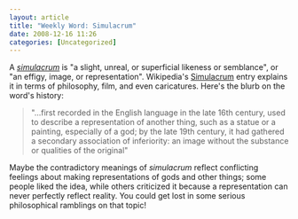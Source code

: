 ```yaml
---
layout: article
title: "Weekly Word: Simulacrum"
date: 2008-12-16 11:26
categories: [Uncategorized]
---
```

A <em><a href="http://dictionary.reference.com/browse/simulacrum">simulacrum</a></em> is "a slight, unreal, or superficial likeness or semblance", or "an effigy, image, or representation". Wikipedia's <a href="http://en.wikipedia.org/wiki/Simulacrum">Simulacrum</a> entry explains it in terms of philosophy, film, and even caricatures. Here's the blurb on the word's history:

<blockquote>
"...first recorded in the English language in the late 16th century, used to describe a representation of another thing, such as a statue or a painting, especially of a god; by the late 19th century, it had gathered a secondary association of inferiority: an image without the substance or qualities of the original"
</blockquote>

Maybe the contradictory meanings of <em>simulacrum</em> reflect conflicting feelings about making representations of gods and other things; some people liked the idea, while others criticized it because a representation can never perfectly reflect reality. You could get lost in some serious philosophical ramblings on that topic!
